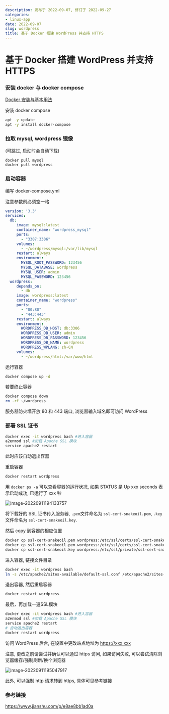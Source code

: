 ```yaml
---
description: 发布于 2022-09-07, 修订于 2022-09-27
categories:
- linux-app
date: 2022-09-07
slug: wordpress
title: 基于 Docker 搭建 WordPress 并支持 HTTPS
---
```


# 基于 Docker 搭建 WordPress 并支持 HTTPS

### 安装 docker 与 docker compose

[Docker 安装与基本用法](https://chenhaotian.top/docker-%e5%9f%ba%e6%9c%ac%e7%94%a8%e6%b3%95/)

安装 docker compose

```bash
apt -y update
apt -y install docker-compose
```

### 拉取 mysql, wordpress 镜像

(可跳过, 启动时会自动下载)

```bash
docker pull mysql
docker pull wordpress
```

### 启动容器

编写 docker-compose.yml

注意参数前必须空一格

```yaml
version: '3.3'
services:
  db:
     image: mysql:latest
     container_name: "wordpress_mysql"
     ports:
       - "3307:3306"
     volumes:
       - ~/wordpress/mysql:/var/lib/mysql
     restart: always
     environment:
       MYSQL_ROOT_PASSWORD: 123456
       MYSQL_DATABASE: wordpress
       MYSQL_USER: admin
       MYSQL_PASSWORD: 123456
  wordpress:
     depends_on:
       - db
     image: wordpress:latest
     container_name: "wordpress"
     ports:
       - "80:80" 
       - "443:443"
     restart: always
     environment:
       WORDPRESS_DB_HOST: db:3306
       WORDPRESS_DB_USER: admin
       WORDPRESS_DB_PASSWORD: 123456
       WORDPRESS_DB_NAME: wordpress
       WORDPRESS_WPLANG: zh-CN
     volumes:
       - ~/wordpress/html:/var/www/html
```

运行容器

```bash
docker compose up -d
```

若要终止容器

```bash
docker compose down
rm -rf ~/wordpress
```

服务器防火墙开放 80 和 443 端口, 浏览器输入域名即可访问 WordPress

### 部署 SSL 证书

```bash
docker exec -it wordpress bash #进入容器
a2enmod ssl #加载 Apache SSL 模块
service apache2 restart
```

此时应该自动退出容器

重启容器

```bash
docker restart wordpress
```

用 `docker ps -a` 可以查看容器的运行状况, 如果 STATUS 是 Up xxx seconds 表示启动成功, 已运行了 xxx 秒

![image-20220911194133757](https://media.opennet.top/i/2023/01/05/63b6c95384a3a.png)

将下载好的 SSL 证书传入服务器, `.pem`文件命名为 `ssl-cert-snakeoil.pem`, `.key`文件命名为 `ssl-cert-snakeoil.key`.

然后 copy 到容器的相应位置

```bash
docker cp ssl-cert-snakeoil.pem wordpress:/etc/ssl/certs/ssl-cert-snakeoil.pem
docker cp ssl-cert-snakeoil.pem wordpress:/etc/ssl/certs/ssl-cert-snakeoil.cer
docker cp ssl-cert-snakeoil.key wordpress:/etc/ssl/private/ssl-cert-snakeoil.key
```

进入容器, 链接文件目录

```bash
docker exec -it wordpress bash
ln -s /etc/apache2/sites-available/default-ssl.conf /etc/apache2/sites-enabled/default-ssl.conf
```

退出容器, 然后重启容器

```bash
docker restart wordpress
```

最后，再加载一遍SSL模块

```bash
docker exec -it wordpress bash #进入容器
a2enmod ssl #加载 Apache SSL 模块
service apache2 restart
# 自动退出容器
docker restart wordpress
```

访问 WordPress 后台, 在设置中更改站点地址为 https://xxx.xxx

注意, 更改之前请尝试并确认可以通过 https 访问, 如果访问失败, 可以尝试清除浏览器缓存/强制刷新/换个浏览器

![image-20220911195047917](https://media.opennet.top/i/2023/01/05/63b6c9553f0a7.png)

此外, 可以强制 http 请求转到 https, 具体可见参考链接

### 参考链接

https://www.jianshu.com/p/e8ae8bb1ad0a
